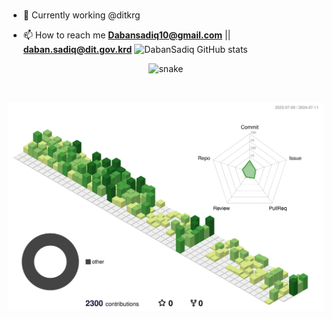 ###

- 🔭 Currently working @ditkrg

- 📫 How to reach me **Dabansadiq10@gmail.com** || **daban.sadiq@dit.gov.krd**
  ![DabanSadiq GitHub stats](https://github-readme-stats.vercel.app/api?username=Dabansadiq&show_icons=true&theme=github_dark&count_private=true)

<!--
**DabanSadiq/DabanSadiq** is a ✨ _special_ ✨ repository because its `README.md` (this file) appears on your GitHub profile.

Here are some ideas to get you started:


- 🌱 I’m currently learning ...
- 👯 I’m looking to collaborate on ...
- 🤔 I’m looking for help with ...
- 💬 Ask me about ...
- 📫 How to reach me: ...
- 😄 Pronouns: ...
- ⚡ Fun fact: ...

-->

<!-- Snake contributions graph https://github.com/Platane/snk -->
<div align="center">
  <p align="center">
  <img src="https://github.com/DabanSadiq/DabanSadiq/raw/output/github-contribution-grid-snake.svg" alt="snake">
</p>
  <br>
</div>

![](./profile-3d-contrib/profile-green-animate.svg)
